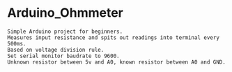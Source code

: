 # Arduino_Ohmmeter

    Simple Arduino project for beginners.
    Measures input resistance and spits out readings into terminal every 500ms.
    Based on voltage division rule.
    Set serial monitor baudrate to 9600.
    Unknown resistor between 5v and A0, known resistor between A0 and GND.